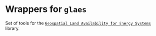 # Wrappers for `glaes`

Set of tools for the [`Geospatial Land Availability for Energy Systems`](https://github.com/FZJ-IEK3-VSA/glaes) library.
